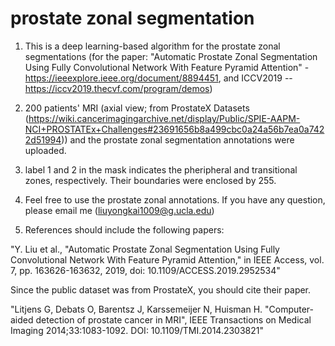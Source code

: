# prostate zonal segmentation
1. This is a deep learning-based algorithm for the prostate zonal segmentations (for the paper: "Automatic Prostate Zonal Segmentation Using Fully Convolutional Network With Feature Pyramid Attention" - https://ieeexplore.ieee.org/document/8894451, and ICCV2019 -- https://iccv2019.thecvf.com/program/demos)

2. 200 patients' MRI (axial view; from ProstateX Datasets (https://wiki.cancerimagingarchive.net/display/Public/SPIE-AAPM-NCI+PROSTATEx+Challenges#23691656b8a499cbc0a24a56b7ea0a7422d51994)) and the prostate zonal segmentation annotations were uploaded. 

3. label 1 and 2 in the mask indicates the pheripheral and transitional zones, respectively. Their boundaries were enclosed by 255. 

4. Feel free to use the prostate zonal annotations. If you have any question, please email me (liuyongkai1009@g.ucla.edu)

5. References should include the following papers:

"Y. Liu et al., "Automatic Prostate Zonal Segmentation Using Fully Convolutional Network With Feature Pyramid Attention," in IEEE Access, vol. 7, pp. 163626-163632, 2019, doi: 10.1109/ACCESS.2019.2952534"

Since the public dataset was from ProstateX, you should cite their paper. 

"Litjens G, Debats O, Barentsz J, Karssemeijer N, Huisman H. "Computer-aided detection of prostate cancer in MRI", IEEE Transactions on Medical Imaging 2014;33:1083-1092. DOI: 10.1109/TMI.2014.2303821"
